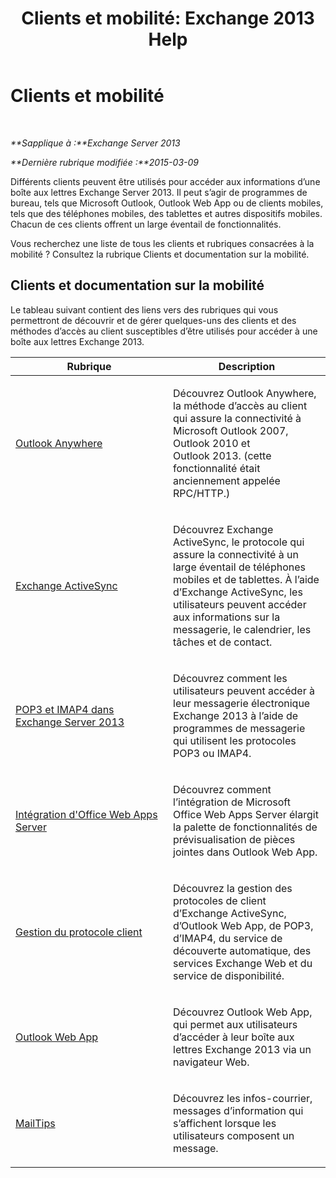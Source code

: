 ﻿---
title: 'Clients et mobilité: Exchange 2013 Help'
TOCTitle: Clients et mobilité
ms:assetid: d67342e7-6ee0-4228-9f84-721b2a53fb4c
ms:mtpsurl: https://technet.microsoft.com/fr-fr/library/JJ150572(v=EXCHG.150)
ms:contentKeyID: 50479278
ms.date: 04/24/2018
mtps_version: v=EXCHG.150
ms.translationtype: HT
---

# Clients et mobilité

 

_**Sapplique à :**Exchange Server 2013_

_**Dernière rubrique modifiée :**2015-03-09_

Différents clients peuvent être utilisés pour accéder aux informations d’une boîte aux lettres Exchange Server 2013. Il peut s’agir de programmes de bureau, tels que Microsoft Outlook, Outlook Web App ou de clients mobiles, tels que des téléphones mobiles, des tablettes et autres dispositifs mobiles. Chacun de ces clients offrent un large éventail de fonctionnalités.

Vous recherchez une liste de tous les clients et rubriques consacrées à la mobilité ? Consultez la rubrique Clients et documentation sur la mobilité.

## Clients et documentation sur la mobilité

Le tableau suivant contient des liens vers des rubriques qui vous permettront de découvrir et de gérer quelques-uns des clients et des méthodes d’accès au client susceptibles d’être utilisés pour accéder à une boîte aux lettres Exchange 2013.


<table>
<colgroup>
<col style="width: 50%" />
<col style="width: 50%" />
</colgroup>
<thead>
<tr class="header">
<th>Rubrique</th>
<th>Description</th>
</tr>
</thead>
<tbody>
<tr class="odd">
<td><p><a href="outlook-anywhere-exchange-2013-help.md">Outlook Anywhere</a></p></td>
<td><p>Découvrez Outlook Anywhere, la méthode d’accès au client qui assure la connectivité à Microsoft Outlook 2007, Outlook 2010 et Outlook 2013. (cette fonctionnalité était anciennement appelée RPC/HTTP.)</p></td>
</tr>
<tr class="even">
<td><p><a href="exchange-activesync-exchange-2013-help.md">Exchange ActiveSync</a></p></td>
<td><p>Découvrez Exchange ActiveSync, le protocole qui assure la connectivité à un large éventail de téléphones mobiles et de tablettes. À l’aide d’Exchange ActiveSync, les utilisateurs peuvent accéder aux informations sur la messagerie, le calendrier, les tâches et de contact.</p></td>
</tr>
<tr class="odd">
<td><p><a href="pop3-and-imap4-in-exchange-server-2013-exchange-2013-help.md">POP3 et IMAP4 dans Exchange Server 2013</a></p></td>
<td><p>Découvrez comment les utilisateurs peuvent accéder à leur messagerie électronique Exchange 2013 à l’aide de programmes de messagerie qui utilisent les protocoles POP3 ou IMAP4.</p></td>
</tr>
<tr class="even">
<td><p><a href="https://technet.microsoft.com/fr-fr/library/jj150495(v=exchg.150)">Intégration d'Office Web Apps Server</a></p></td>
<td><p>Découvrez comment l’intégration de Microsoft Office Web Apps Server élargit la palette de fonctionnalités de prévisualisation de pièces jointes dans Outlook Web App.</p></td>
</tr>
<tr class="odd">
<td><p><a href="client-protocol-management-exchange-2013-help.md">Gestion du protocole client</a></p></td>
<td><p>Découvrez la gestion des protocoles de client d’Exchange ActiveSync, d’Outlook Web App, de POP3, d’IMAP4, du service de découverte automatique, des services Exchange Web et du service de disponibilité.</p></td>
</tr>
<tr class="even">
<td><p><a href="outlook-web-app-exchange-2013-help.md">Outlook Web App</a></p></td>
<td><p>Découvrez Outlook Web App, qui permet aux utilisateurs d’accéder à leur boîte aux lettres Exchange 2013 via un navigateur Web.</p></td>
</tr>
<tr class="odd">
<td><p><a href="mailtips-exchange-2013-help.md">MailTips</a></p></td>
<td><p>Découvrez les infos-courrier, messages d’information qui s’affichent lorsque les utilisateurs composent un message.</p></td>
</tr>
</tbody>
</table>


